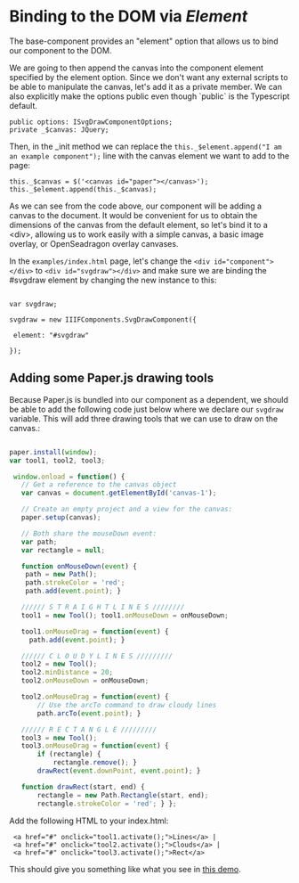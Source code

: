 # Binding to the DOM via _Element_

The base-component provides an "element" option that allows us to bind our component to the DOM.

We are going to then append the canvas into the component element specified by the element option.  Since we don't want any external scripts to be able to manipulate the canvas, let's add it as a private member.  We can also explicitly make the options public even though \`public\` is the Typescript default.

```
public options: ISvgDrawComponentOptions;
private _$canvas: JQuery;
```

Then, in the \_init method we can replace the `this._$element.append("I am an example component");` line with the canvas element we want to add to the page:

```
this._$canvas = $('<canvas id="paper"></canvas>'); 
this._$element.append(this._$canvas);
```

As we can see from the code above, our component will be adding a canvas to the document. It would be convenient for us to obtain the dimensions of the canvas from the default element, so let's bind it to a &lt;div&gt;, allowing us to work easily with a simple canvas, a basic image overlay, or OpenSeadragon overlay canvases.

In the `examples/index.html` page, let's change the `<div id="component"></div>` to `<div id="svgdraw"></div>` and make sure we are binding the \#svgdraw element by changing the new instance to this:

```

var svgdraw;

svgdraw = new IIIFComponents.SvgDrawComponent({

 element: "#svgdraw"

});

```

## Adding some Paper.js drawing tools

Because Paper.js is bundled into our component as a dependent, we should be able to add the following code just below where we declare our `svgdraw` variable.  This will add three drawing tools that we can use to draw on the canvas.:

```js

paper.install(window); 
var tool1, tool2, tool3;

 window.onload = function() { 
   // Get a reference to the canvas object 
   var canvas = document.getElementById('canvas-1'); 

   // Create an empty project and a view for the canvas: 
   paper.setup(canvas); 

   // Both share the mouseDown event: 
   var path; 
   var rectangle = null;

   function onMouseDown(event) { 
    path = new Path(); 
    path.strokeColor = 'red'; 
    path.add(event.point); }

   ////// S T R A I G H T L I N E S ////////
   tool1 = new Tool(); tool1.onMouseDown = onMouseDown;

   tool1.onMouseDrag = function(event) { 
     path.add(event.point); }

   ////// C L O U D Y L I N E S ///////// 
   tool2 = new Tool(); 
   tool2.minDistance = 20; 
   tool2.onMouseDown = onMouseDown;

   tool2.onMouseDrag = function(event) { 
       // Use the arcTo command to draw cloudy lines 
       path.arcTo(event.point); }

   ////// R E C T A N G L E ///////// 
   tool3 = new Tool(); 
   tool3.onMouseDrag = function(event) { 
       if (rectangle) { 
           rectangle.remove(); } 
       drawRect(event.downPoint, event.point); }

   function drawRect(start, end) { 
       rectangle = new Path.Rectangle(start, end); 
       rectangle.strokeColor = 'red'; } };

```

Add the following HTML to your index.html:

```
 <a href="#" onclick="tool1.activate();">Lines</a> |
 <a href="#" onclick="tool2.activate();">Clouds</a> |
 <a href="#" onclick="tool3.activate();">Rect</a>
```

This should give you something like what you see in [this demo](http://sdellis.com/svg-draw-component/examples/default.html).

